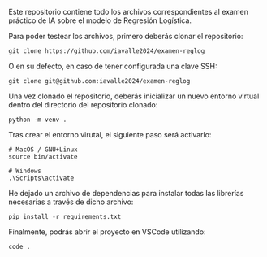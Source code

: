 Este repositorio contiene todo los archivos correspondientes al examen práctico de IA sobre el modelo de Regresión Logística.

Para poder testear los archivos, primero deberás clonar el repositorio: 
```shell
git clone https://github.com/iavalle2024/examen-reglog
```

O en su defecto, en caso de tener configurada una clave SSH:
```shell
git clone git@github.com:iavalle2024/examen-reglog
```

Una vez clonado el repositorio, deberás inicializar un nuevo entorno virtual dentro del directorio del repositorio clonado: 
```shell
python -m venv .
```

Tras crear el entorno virutal, el siguiente paso será activarlo:
```shell
# MacOS / GNU+Linux
source bin/activate

# Windows
.\Scripts\activate
```

He dejado un archivo de dependencias para instalar todas las librerías necesarias a través de dicho archivo:
```shell
pip install -r requirements.txt
```

Finalmente, podrás abrir el proyecto en VSCode utilizando:
```shell
code .
```
